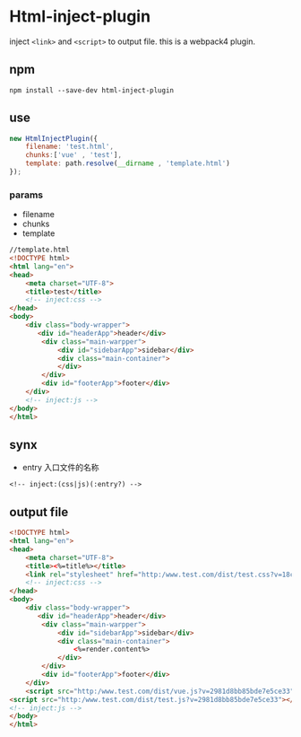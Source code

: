# Html-inject-plugin
inject `<link>` and `<script>` to output file.  this is a webpack4 plugin.

## npm
```
npm install --save-dev html-inject-plugin
```

## use

```js
new HtmlInjectPlugin({
    filename: 'test.html',
    chunks:['vue' , 'test'],
    template: path.resolve(__dirname , 'template.html')
});
```

### params

* filename
* chunks
* template

```html
//template.html
<!DOCTYPE html>
<html lang="en">
<head>
    <meta charset="UTF-8">
    <title>test</title>
    <!-- inject:css -->
</head>
<body>
    <div class="body-wrapper">
       <div id="headerApp">header</div>
        <div class="main-warpper">
            <div id="sidebarApp">sidebar</div>
            <div class="main-container">
            </div>
        </div>
        <div id="footerApp">footer</div> 
    </div>
    <!-- inject:js -->
</body>
</html>
```

## synx

* entry  入口文件的名称 

```
<!-- inject:(css|js)(:entry?) -->
```

## output file

```html
<!DOCTYPE html>
<html lang="en">
<head>
    <meta charset="UTF-8">
    <title><%=title%></title>
    <link rel="stylesheet" href="http:/www.test.com/dist/test.css?v=18c16ad2a2132b655533"/>
    <!-- inject:css -->
</head>
<body>
    <div class="body-wrapper">
       <div id="headerApp">header</div>
        <div class="main-warpper">
            <div id="sidebarApp">sidebar</div>
            <div class="main-container">
                <%=render.content%>
            </div>
        </div>
        <div id="footerApp">footer</div> 
    </div>
    <script src="http:/www.test.com/dist/vue.js?v=2981d8bb85bde7e5ce33"></script>
<script src="http:/www.test.com/dist/test.js?v=2981d8bb85bde7e5ce33"></script>
<!-- inject:js -->
</body>
</html>
```
